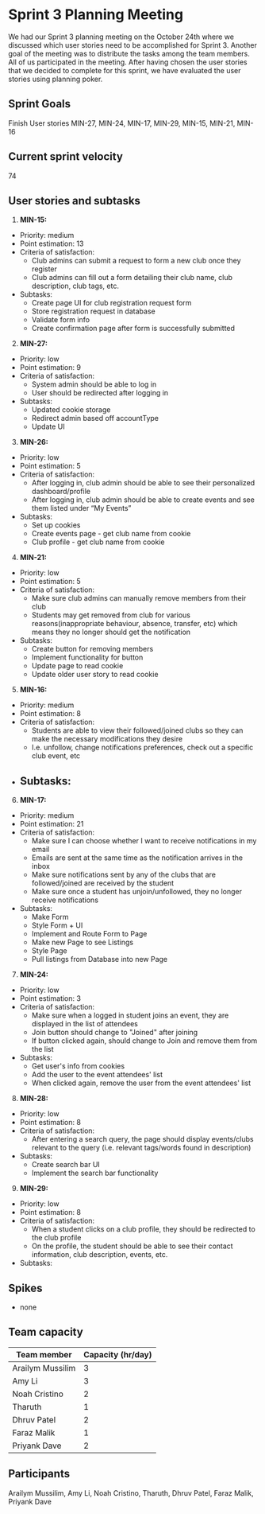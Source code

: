 # Sprint 3 Planning Meeting
We had our Sprint 3 planning meeting on the October 24th where we discussed which user stories need to be accomplished for Sprint 3. Another goal of the meeting was to distribute the tasks among the team members. All of us participated in the meeting. After having chosen the user stories that we decided to complete for this sprint, we have evaluated the user stories using planning poker. 

## Sprint Goals
Finish User stories MIN-27, MIN-24, MIN-17, MIN-29, MIN-15, MIN-21, MIN-16

## Current sprint velocity
74

## User stories and subtasks
1. **MIN-15:** 
- Priority: medium
- Point estimation: 13
- Criteria of satisfaction: 
    - Club admins can submit a request to form a new club once they register
    - Club admins can fill out a form detailing their club name, club description, club tags, etc.
- Subtasks: 
    - Create page UI for club registration request form
    - Store registration request in database
    - Validate form info
    - Create confirmation page after form is successfully submitted

2. **MIN-27:**
- Priority: low
- Point estimation: 9
- Criteria of satisfaction: 
    - System admin should be able to log in
    - User should be redirected after logging in
 - Subtasks:  
    - Updated cookie storage
    - Redirect admin based off accountType
    - Update UI

3. **MIN-26:** 
- Priority: low
- Point estimation: 5
- Criteria of satisfaction: 
    - After logging in, club admin should be able to see their personalized dashboard/profile
    - After logging in, club admin should be able to create events and see them listed under “My Events”
- Subtasks: 
    - Set up cookies
    - Create events page - get club name from cookie
    - Club profile - get club name from cookie

4. **MIN-21:**
- Priority: low
- Point estimation: 5
- Criteria of satisfaction: 
    -  Make sure club admins can manually remove members from their club
    -  Students may get removed from club for various reasons(inappropriate behaviour, absence, transfer, etc) which means they no longer should get the notification
- Subtasks: 
    - Create button for removing members
    - Implement functionality for button
    - Update page to read cookie
    - Update older user story to read cookie

5. **MIN-16:**
- Priority: medium
- Point estimation: 8
- Criteria of satisfaction: 
    - Students are able to view their followed/joined clubs so they can make the necessary modifications they desire
     -  I.e. unfollow, change notifications preferences, check out a specific club event, etc
- Subtasks:  
    - 

6. **MIN-17:**
- Priority: medium
- Point estimation: 21
- Criteria of satisfaction: 
    - Make sure I can choose whether I want to receive notifications in my email
    - Emails are sent at the same time as the notification arrives in the inbox
    - Make sure notifications sent by any of the clubs that are followed/joined are received by the student
    - Make sure once a student has unjoin/unfollowed, they no longer receive notifications
- Subtasks:  
    - Make Form
    - Style Form + UI
    - Implement and Route Form to Page
    - Make new Page to see Listings
    - Style Page
    - Pull listings from Database into new Page

7. **MIN-24:**
- Priority: low
- Point estimation: 3
- Criteria of satisfaction: 
    - Make sure when a logged in student joins an event, they are displayed in the list of attendees
    - Join button should change to "Joined" after joining
    - If button clicked again, should change to Join and remove them from the list
- Subtasks:  
    - Get user's info from cookies
    - Add the user to the event attendees' list
    - When clicked again, remove the user from the event attendees' list
 
 8. **MIN-28:**
- Priority: low
- Point estimation: 8
- Criteria of satisfaction: 
    - After entering a search query, the page should display events/clubs relevant to the query (i.e. relevant tags/words found in description)
- Subtasks:  
    - Create search bar UI
    - Implement the search bar functionality

 9. **MIN-29:**
- Priority: low
- Point estimation: 8
- Criteria of satisfaction: 
    - When a student clicks on a club profile, they should be redirected to the club profile
    - On the profile, the student should be able to see their contact information, club description, events, etc.
- Subtasks:  


## Spikes 
- none

## Team capacity
Team member | Capacity (hr/day)
--------| -----------
Arailym Mussilim | 3
Amy Li | 3
Noah Cristino | 2
Tharuth | 1
Dhruv Patel | 2
Faraz Malik | 1
Priyank Dave | 2

## Participants
Arailym Mussilim, Amy Li, Noah Cristino, Tharuth, Dhruv Patel, Faraz Malik, Priyank Dave




